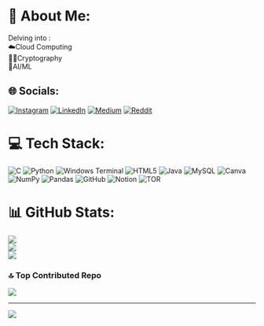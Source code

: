 # 💫 About Me:
Delving into :<br>☁️Cloud Computing<br>👨‍💻Cryptography<br>🤖AI/ML<br>


## 🌐 Socials:
[![Instagram](https://img.shields.io/badge/Instagram-%23E4405F.svg?logo=Instagram&logoColor=white)](https://instagram.com/cmr__37) [![LinkedIn](https://img.shields.io/badge/LinkedIn-%230077B5.svg?logo=linkedin&logoColor=white)](https://linkedin.com/in/charan-m-reddy) [![Medium](https://img.shields.io/badge/Medium-12100E?logo=medium&logoColor=white)](https://medium.com/@CharanMReddy) [![Reddit](https://img.shields.io/badge/Reddit-%23FF4500.svg?logo=Reddit&logoColor=white)](https://reddit.com/user/u/Great-Lie678) 

# 💻 Tech Stack:
![C](https://img.shields.io/badge/c-%2300599C.svg?style=flat-square&logo=c&logoColor=white) ![Python](https://img.shields.io/badge/python-3670A0?style=flat-square&logo=python&logoColor=ffdd54) ![Windows Terminal](https://img.shields.io/badge/Windows%20Terminal-%234D4D4D.svg?style=flat-square&logo=windows-terminal&logoColor=white) ![HTML5](https://img.shields.io/badge/html5-%23E34F26.svg?style=flat-square&logo=html5&logoColor=white) ![Java](https://img.shields.io/badge/java-%23ED8B00.svg?style=flat-square&logo=openjdk&logoColor=white) ![MySQL](https://img.shields.io/badge/mysql-4479A1.svg?style=flat-square&logo=mysql&logoColor=white) ![Canva](https://img.shields.io/badge/Canva-%2300C4CC.svg?style=flat-square&logo=Canva&logoColor=white) ![NumPy](https://img.shields.io/badge/numpy-%23013243.svg?style=flat-square&logo=numpy&logoColor=white) ![Pandas](https://img.shields.io/badge/pandas-%23150458.svg?style=flat-square&logo=pandas&logoColor=white) ![GitHub](https://img.shields.io/badge/github-%23121011.svg?style=flat-square&logo=github&logoColor=white) ![Notion](https://img.shields.io/badge/Notion-%23000000.svg?style=flat-square&logo=notion&logoColor=white) ![TOR](https://img.shields.io/badge/tor-%237E4798.svg?style=flat-square&logo=tor-project&logoColor=white)
# 📊 GitHub Stats:
![](https://github-readme-stats.vercel.app/api?username=charanmreddy&theme=dark&hide_border=true&include_all_commits=true&count_private=false)<br/>
![](https://github-readme-streak-stats.herokuapp.com/?user=charanmreddy&theme=dark&hide_border=true)<br/>
![](https://github-readme-stats.vercel.app/api/top-langs/?username=charanmreddy&theme=dark&hide_border=true&include_all_commits=true&count_private=false&layout=compact)

### 🔝 Top Contributed Repo
![](https://github-contributor-stats.vercel.app/api?username=charanmreddy&limit=5&theme=gruvbox&combine_all_yearly_contributions=true)

---
[![](https://visitcount.itsvg.in/api?id=charanmreddy&icon=8&color=2)](https://visitcount.itsvg.in)

<!-- Proudly created with GPRM ( https://gprm.itsvg.in ) -->
